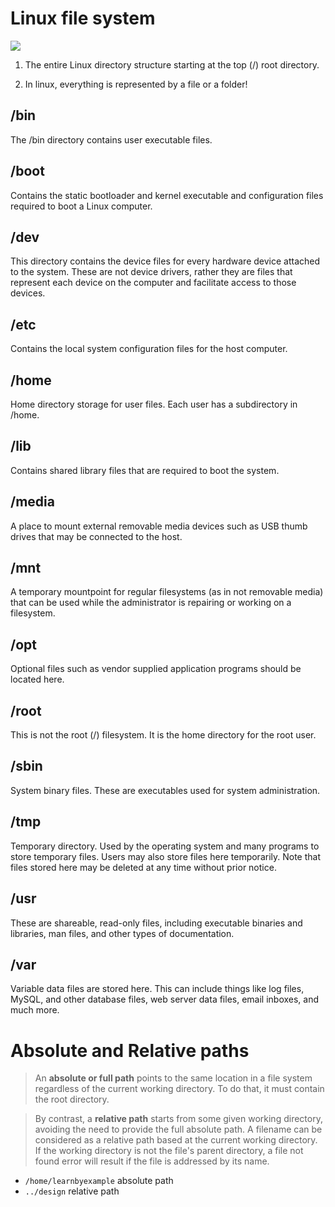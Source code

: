 # Linux file system
<img src="https://www.rs-online.com/designspark/rel-assets/dsauto/temp/uploaded/linux-filesystem.png?w=815"/>

1. The entire Linux directory structure starting at the top (/) root directory.

2. In linux, everything is represented by a file or a folder!

## /bin
The /bin directory contains user executable files.

## /boot	
Contains the static bootloader and kernel executable and configuration files required to boot a Linux computer.

## /dev
This directory contains the device files for every hardware device attached to the system. These are not device drivers, rather they are files that represent each device on the computer and facilitate access to those devices.

## /etc	
Contains the local system configuration files for the host computer.

## /home	
Home directory storage for user files. Each user has a subdirectory in /home.

## /lib	
Contains shared library files that are required to boot the system.

## /media	
A place to mount external removable media devices such as USB thumb drives that may be connected to the host.

## /mnt	
A temporary mountpoint for regular filesystems (as in not removable media) that can be used while the administrator is repairing or working on a filesystem.

## /opt	
Optional files such as vendor supplied application programs should be located here.

## /root	
This is not the root (/) filesystem. It is the home directory for the root user.
## /sbin	
System binary files. These are executables used for system administration.
## /tmp	
Temporary directory. Used by the operating system and many programs to store temporary files. Users may also store files here temporarily. Note that files stored here may be deleted at any time without prior notice.
## /usr	
These are shareable, read-only files, including executable binaries and libraries, man files, and other types of documentation.
## /var	
Variable data files are stored here. This can include things like log files, MySQL, and other database files, web server data files, email inboxes, and much more.

# <a name="absolute-and-relative-paths"></a>Absolute and Relative paths

>An **absolute or full path** points to the same location in a file system regardless of the current working directory. To do that, it must contain the root directory.

>By contrast, a **relative path** starts from some given working directory, avoiding the need to provide the full absolute path. A filename can be considered as a relative path based at the current working directory. If the working directory is not the file's parent directory, a file not found error will result if the file is addressed by its name.

* `/home/learnbyexample` absolute path
* `../design` relative path
